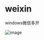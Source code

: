 # weixin
windows微信多开

![image](https://user-images.githubusercontent.com/56662006/141671797-cba9c995-20a1-4acf-b879-9ef139ce2572.png)
